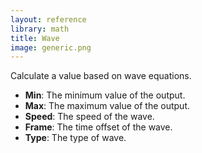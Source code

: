 ```yaml
---
layout: reference
library: math
title: Wave
image: generic.png
---
```

Calculate a value based on wave equations.

* **Min**: The minimum value of the output.
* **Max**: The maximum value of the output.
* **Speed**: The speed of the wave.
* **Frame**: The time offset of the wave.
* **Type**: The type of wave.
